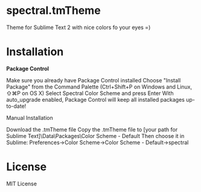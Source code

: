spectral.tmTheme
=============

Theme for Sublime Text 2 with nice colors fo your eyes =)


Installation
===========

<b>Package Control</b>

Make sure you already have Package Control installed
Choose "Install Package" from the Command Palette (Ctrl+Shift+P on Windows and Linux, ⇧⌘P on OS X)
Select Spectral Color Scheme and press Enter
With auto_upgrade enabled, Package Control will keep all installed packages up-to-date!


Manual Installation

Download the .tmTheme file
Copy the .tmTheme file to [your path for Sublime Text]\Data\Packages\Color Scheme - Default
Then choose it in Sublime:  Preferences->Color Scheme->Color Scheme - Default->spectral

License
=========

MIT License
